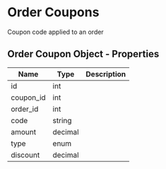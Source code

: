 # <span class="jumptarget"> Order Coupons </span>

Coupon code applied to an order

## <span class="jumptarget"> Order Coupon Object - Properties </span>

| Name | Type | Description |
| --- | --- | --- |
| id | int |
| coupon_id | int |
| order_id | int |
| code | string |
| amount | decimal |
| type | enum |
| discount | decimal |

